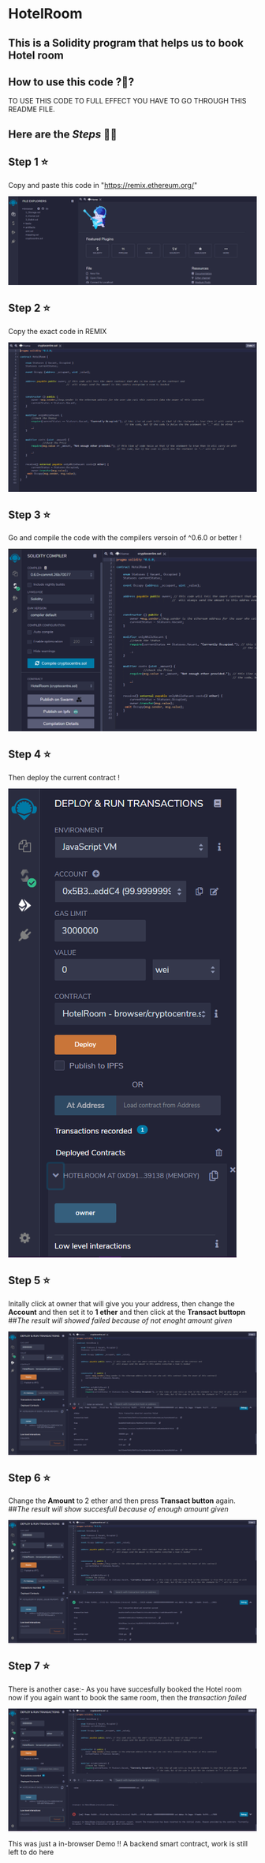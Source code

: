 # HotelRoom
## This is a Solidity program that helps us to book Hotel room

## How to use this code ?🤔?

TO USE THIS CODE TO FULL EFFECT YOU HAVE TO GO THROUGH THIS README FILE.

## Here are the *Steps* 🤘🏻
## Step 1 ⭐
Copy and paste this code in "https://remix.ethereum.org/"

![](images/1.png)

## Step 2 ⭐
Copy the exact code in REMIX

![](images/2.png)

## Step 3 ⭐
Go and compile the code with the compilers versoin of ^0.6.0 or better !


![](images/3.png)


## Step 4 ⭐
Then deploy the current contract !

![](images/4.png)

## Step 5 ⭐
Initally click at owner that will give you your address, then change the **Account** and then set it to **1 ether** and then click at the **Transact buttopn**
##*The result will showed failed because of not enoght amount given*


![](images/5.png)


## Step 6 ⭐
Change the **Amount** to 2 ether and then press **Transact button** again.
##*The result will show succesfull because of enough amount given*

![](images/6.png)

## Step 7 ⭐
There is another case:-
As you have succesfully booked the Hotel room now if you again want to book the same room, then the *transaction failed*


![](images/7.png)

This was just a in-browser Demo !! A backend smart contract, work is still left to do here 

